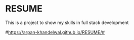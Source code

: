 # RESUME
This is a project to show my skills in full stack development

#https://arpan-khandelwal.github.io/RESUME/#
